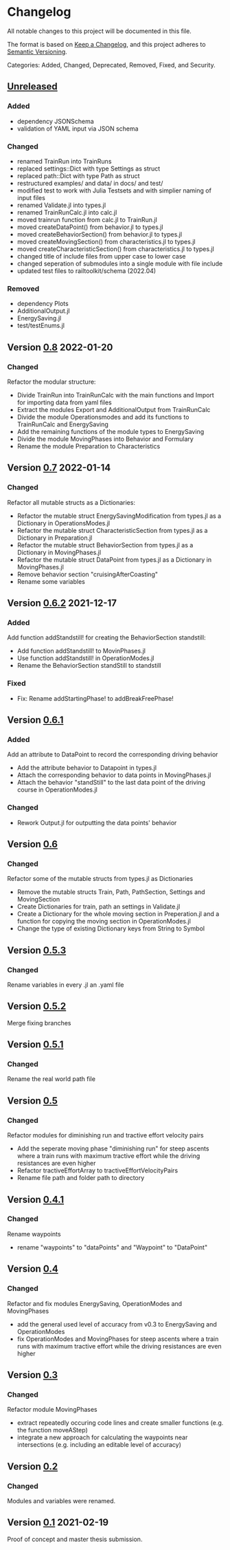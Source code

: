 # Changelog

All notable changes to this project will be documented in this file.

The format is based on [Keep a Changelog](https://keepachangelog.com/en/1.0.0/),
and this project adheres to [Semantic Versioning](https://semver.org/spec/v2.0.0.html).

Categories: Added, Changed, Deprecated, Removed, Fixed, and Security.

## [Unreleased]

### Added
* dependency JSONSchema
* validation of YAML input via JSON schema

### Changed
* renamed TrainRun into TrainRuns
* replaced settings::Dict with type Settings as struct
* replaced path::Dict with type Path as struct
* restructured examples/ and data/ in docs/ and test/
* modified test to work with Julia Testsets and with simplier naming of input files
* renamed Validate.jl into types.jl
* renamed TrainRunCalc.jl into calc.jl
* moved trainrun function from calc.jl to TrainRun.jl
* moved createDataPoint() from behavior.jl to types.jl
* moved createBehaviorSection() from behavior.jl to types.jl
* moved createMovingSection() from characteristics.jl to types.jl
* moved createCharacteristicSection() from characteristics.jl to types.jl
* changed title of include files from upper case to lower case
* changed seperation of submodules into a single module with file include
* updated test files to railtoolkit/schema (2022.04)

### Removed
* dependency Plots
* AdditionalOutput.jl
* EnergySaving.jl
* test/testEnums.jl

## Version [0.8] 2022-01-20

### Changed

Refactor the modular structure:
* Divide TrainRun into TrainRunCalc with the main functions and Import for importing data from yaml files
* Extract the modules Export and AdditionalOutput from TrainRunCalc
* Divide the module Operationsmodes and add its functions to TrainRunCalc and EnergySaving
* Add the remaining functions of the module types to EnergySaving
* Divide the module MovingPhases into Behavior and Formulary
* Rename the module Preparation to Characteristics


## Version [0.7] 2022-01-14

### Changed

Refactor all mutable structs as a Dictionaries:
* Refactor the mutable struct EnergySavingModification from types.jl as a Dictionary in OperationsModes.jl
* Refactor the mutable struct CharacteristicSection from types.jl as a Dictionary in Preparation.jl
* Refactor the mutable struct BehaviorSection from types.jl as a Dictionary in MovingPhases.jl
* Refactor the mutable struct DataPoint from types.jl as a Dictionary in MovingPhases.jl
* Remove behavior section "cruisingAfterCoasting"
* Rename some variables


## Version [0.6.2] 2021-12-17

### Added

Add function addStandstill! for creating the BehaviorSection standstill:
* Add function addStandstill! to MovinPhases.jl
* Use function addStandstill! in OperationModes.jl
* Rename the BehaviorSection standStill to standstill

### Fixed

* Fix: Rename addStartingPhase! to addBreakFreePhase!


## Version [0.6.1]

### Added

Add an attribute to DataPoint to record the corresponding driving behavior
* Add the attribute behavior to Datapoint in types.jl
* Attach the corresponding behavior to data points in MovingPhases.jl
* Attach the behavior "standStill" to the last data point of the driving course in OperationModes.jl

### Changed

* Rework Output.jl for outputting the data points' behavior


## Version [0.6]

### Changed

Refactor some of the mutable structs from types.jl as Dictionaries
* Remove the mutable structs Train, Path, PathSection, Settings and MovingSection
* Create Dictionaries for train, path an settings in Validate.jl
* Create a Dictionary for the whole moving section in Preperation.jl and a function for copying the moving section in OperationModes.jl
* Change the type of existing Dictionary keys from String to Symbol


## Version [0.5.3]

### Changed

Rename variables in every .jl an .yaml file


## Version [0.5.2]

Merge fixing branches


## Version [0.5.1]

### Changed

Rename the real world path file


## Version [0.5]

### Changed

Refactor modules for diminishing run and tractive effort velocity pairs
* Add the seperate moving phase "diminishing run" for steep ascents where a train runs with maximum tractive effort while the driving resistances are even higher
* Refactor tractiveEffortArray to tractiveEffortVelocityPairs
* Rename file path and folder path to directory


## Version [0.4.1]

### Changed

Rename waypoints
* rename "waypoints" to "dataPoints" and "Waypoint" to "DataPoint"


## Version [0.4]

### Changed

Refactor and fix modules EnergySaving, OperationModes and MovingPhases
* add the general used level of accuracy from v0.3 to EnergySaving and OperationModes
* fix OperationModes and MovingPhases for steep ascents where a train runs with maximum tractive effort while the driving resistances are even higher


## Version [0.3]

### Changed

Refactor module MovingPhases
* extract repeatedly occuring code lines and create smaller functions (e.g. the function moveAStep)
* integrate a new approach for calculating the waypoints near intersections (e.g. including an editable level of accuracy)


## Version [0.2]

### Changed

Modules and variables were renamed.


## Version [0.1] 2021-02-19

Proof of concept and master thesis submission.


[Unreleased]: https://github.com/railtoolkit/TrainRuns.jl/compare/v0.8...main
[0.8]: https://github.com/railtoolkit/TrainRuns.jl/compare/v0.7...v0.8
[0.7]: https://github.com/railtoolkit/TrainRuns.jl/compare/v0.6.2...v0.7
[0.6.2]: https://github.com/railtoolkit/TrainRuns.jl/compare/v0.6.1...v0.6.2
[0.6.1]: https://github.com/railtoolkit/TrainRuns.jl/compare/v0.6...v0.6.1
[0.6]: https://github.com/railtoolkit/TrainRuns.jl/compare/v0.5.3...v0.6
[0.5.3]: https://github.com/railtoolkit/TrainRuns.jl/compare/v0.5.2...v0.5.3
[0.5.2]: https://github.com/railtoolkit/TrainRuns.jl/compare/v0.5.1...v0.5.2
[0.5.1]: https://github.com/railtoolkit/TrainRuns.jl/compare/v0.5...v0.5.1
[0.5]: https://github.com/railtoolkit/TrainRuns.jl/compare/v0.4.1...v0.5
[0.4.1]: https://github.com/railtoolkit/TrainRuns.jl/compare/v0.4...v0.4.1
[0.4]: https://github.com/railtoolkit/TrainRuns.jl/compare/v0.3...v0.4
[0.3]: https://github.com/railtoolkit/TrainRuns.jl/compare/v0.2...v0.3
[0.2]: https://github.com/railtoolkit/TrainRuns.jl/compare/v0.1...v0.2
[0.1]: https://github.com/railtoolkit/TrainRuns.jl/releases/tag/v0.1